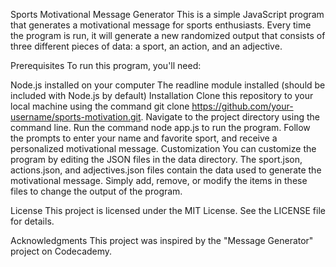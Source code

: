 Sports Motivational Message Generator
This is a simple JavaScript program that generates a motivational message for sports enthusiasts. Every time the program is run, it will generate a new randomized output that consists of three different pieces of data: a sport, an action, and an adjective.

Prerequisites
To run this program, you'll need:

Node.js installed on your computer
The readline module installed (should be included with Node.js by default)
Installation
Clone this repository to your local machine using the command git clone https://github.com/your-username/sports-motivation.git.
Navigate to the project directory using the command line.
Run the command node app.js to run the program.
Follow the prompts to enter your name and favorite sport, and receive a personalized motivational message.
Customization
You can customize the program by editing the JSON files in the data directory. The sport.json, actions.json, and adjectives.json files contain the data used to generate the motivational message. Simply add, remove, or modify the items in these files to change the output of the program.

License
This project is licensed under the MIT License. See the LICENSE file for details.

Acknowledgments
This project was inspired by the "Message Generator" project on Codecademy.